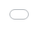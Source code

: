 ```yaml
---
layout: distill
title: Flow Matching Policy Gradients
description: "Simple Online Reinforcement Learning with Flow Matching"
tags: distill formatting
giscus_comments: false
date: 2025-06-20
permalink: /
featured: true

# Add this line to set a custom accent color
theme_color: "#EEEEEE"   # You can use any hex color code here

mermaid:
  enabled: true
  zoomable: true
code_diff: true
map: true
chart:
  chartjs: true
  echarts: true
  vega_lite: true
tikzjax: true
typograms: true
code_highlighting: true

bibliography: 2018-12-22-distill.bib

# Optionally, you can add a table of contents to your post.
# NOTES:
#   - make sure that TOC names match the actual section names
#     for hyperlinks within the post to work correctly.
#   - we may want to automate TOC generation in the future using
#     jekyll-toc plugin (https://github.com/toshimaru/jekyll-toc).
toc:
  - name: Flow Matching
  - name: On-Policy RL - Sample, Score, Reinforce
  - name: Flow Matching Policy Gradients
  - name: FPO in Action
# Below is an example of injecting additional post-specific styles.
# If you use this post as a template, delete this _styles block.
_styles: >
  .fake-img {
    background: #bbb;
    border: 1px solid rgba(0, 0, 0, 0.1);
    box-shadow: 0 0px 4px rgba(0, 0, 0, 0.1);
    margin-bottom: 12px;
  }
  .fake-img p {
    font-family: monospace;
    color: white;
    text-align: left;
    margin: 12px 0;
    text-align: center;
    font-size: 16px;
  }
  .highlight-python {
    color: #18327E;
  }
  .highlight-comment {
    color: #a31515;
  }
  
  /* Responsive Plotly container with dynamic height */
  .plotly-responsive-container {
    position: relative;
    width: 100%;
    height: 0;
    overflow: hidden;
    border-radius: 10px;
    margin: 20px 0;
  }
  
  /* Desktop: taller aspect ratio */
  @media (min-width: 769px) {
    .plotly-responsive-container {
      padding-bottom: 50%; /* Shorter on desktop */
    }
  }
  
  /* Mobile: account for stacked sliders */
  @media (max-width: 768px) {
    .plotly-responsive-container {
      padding-bottom: 85%; /* Taller to account for stacked sliders */
      margin: 15px -20px;
      border-radius: 0;
    }
    
    .l-page {
      margin-left: 0 !important;
      margin-right: 0 !important;
    }
  }
  
  @media (max-width: 480px) {
    .plotly-responsive-container {
      padding-bottom: 95%; /* Even taller on small phones */
    }
  }
---
```


<div style="text-align: center; margin-bottom: 20px;">
  <a href="https://mcallisterdavid.com/" style="text-decoration: none; margin: 18px 18px; font-weight: bold;">
    David McAllister*
  </a>
  <a href="https://songweige.github.io" style="text-decoration: none; margin: 18px 18px; font-weight: bold;">
    Songwei Ge*
  </a>
  <a href="https://brentyi.github.io/" style="text-decoration: none; margin: 18px 18px; font-weight: bold;">
    Brent Yi*
  </a>
  <a href="https://chungmin99.github.io" style="text-decoration: none; margin: 0 10px; font-weight: bold;">
    Chung Min Kim
  </a>
  <!-- <br> -->
  <a href="https://ethanweber.me" style="text-decoration: none; margin: 0 10px; font-weight: bold;">
    Ethan Weber
  </a>
  <a href="https://hongsukchoi.github.io/" style="text-decoration: none; margin: 18px 18px; font-weight: bold;">
    Hongsuk Choi
  </a>
  <a href="https://havenfeng.github.io" style="text-decoration: none; margin: 0 10px; font-weight: bold;">
    Haiwen Feng
  </a>
  <a href="https://people.eecs.berkeley.edu/~kanazawa/" style="text-decoration: none; margin: 0 10px; font-weight: bold;">
    Angjoo Kanazawa
  </a>
</div>
<!-- <div>
{% include video.liquid path="assets/video/fpo_blog_teaser_v2.mp4" class="img-fluid rounded" controls=false autoplay=true loop=true muted=true width="100%" height="100%" %}
</div> -->

<div style="text-align: center; margin-bottom: 20px;">
  <a href="https://arxiv.org/abs/2507.21053" class="btn btn-lg z-depth-0" role="button" style="text-decoration: none; border: 1px solid #ccc; margin: 0 5px; padding: 10px 20px;">
    <i class="fas fa-file-pdf"></i> Paper
  </a>
  <a href="https://arxiv.org/abs/2501.05450" class="btn btn-lg z-depth-0" role="button" style="text-decoration: none; border: 1px solid #ccc; margin: 0 5px; padding: 10px 20px;">
    <i class="ai ai-arxiv"></i> arXiv
  </a>
  <a href="https://github.com/akanazawa/fpo" class="btn btn-lg z-depth-0" role="button" style="text-decoration: none; border: 1px solid #ccc; margin: 0 5px; padding: 10px 20px;">
    <i class="fab fa-github"></i> Code
  </a>
</div>

<!-- ## Motivation -->

Flow models have become the go-to approach to model distributions in continuous space. They soak up data with a simple, scalable denoising objective and now represent the state-of-the art in generating images, videos, audio and, more recently, robot actions. However, they're still not widely used for learning from rewards with reinforcement learning.

To perform RL in continuous spaces, practitioners typically train far simpler Gaussian policies, which represent a single, ellipsoidal mode of the action distribution. Flow-based policies can capture complex, multimodal action distributions, but they are primarily trained in a supervised manner with behavior cloning (BC). We show that it's possible to train RL policies using flow matching, the framework behind modern diffusion and flow models, to benefit from its expressivity.

We introduce <b>Flow Policy Optimization</b> (FPO), a new algorithm to train RL policies with flow matching. It can train expressive flow policies from only rewards. We find its particularly useful to learn underconditioned policies, like humanoid locomotion with simple joystick commands.

We approached this project as researchers primarily familiar with diffusion models. While working on <a href="https://videomimic.net">VideoMimic</a>, we felt limited by the expressiveness of Gaussian policies and thought diffusion could help. In this blog post, we'll explain how we connect flow matching and on-policy RL in a way that makes sense without an extensive RL background.

## Flow Matching

Flow matching<d-cite key="lipman2023flowmatchinggenerativemodeling"></d-cite> optimizes a model to transform a simple distribution (e.g., the Gaussian distribution) into a complex one through a multi-step mapping called the marginal flow. We expand on the marginal flow in more detail in another blog post for <a href="https://decentralizeddiffusion.github.io">Decentralized Diffusion Models</a>.

The flow smoothly directs a particle $x_t$ to the data distribution, so integrating a particle's position across time according to the flow yields a sample from the data distribution. Equivalently, sampling is the process of solving an ordinary differential equation (the flow), which we can do deterministically or with stochastic "churn" every step.

We can actually calculate the marginal flow *analytically*, which we do in real-time in the plot below. We added interactive control over the data distribution and sampling stochasticity, so try messing with it!

<div class="l-page">
  <div class="plotly-responsive-container">
    <iframe 
      src="{{ '/assets/plotly/flow_sde_plot.html' | relative_url }}" 
      frameborder='0' 
      scrolling='no' 
      style="position: absolute; top: 0; left: 0; width: 100%; height: 100%; touch-action: manipulation;"
      allow="accelerometer; gyroscope"
    ></iframe>
  </div>
</div>

Each particle above represent an $x_t$ noisy latent that gets iteratively denoised as the time is integrated from zero to one. Drag the control points of the modes on the right to see how the underlying PDF and the particle trajectories change. Notice how the probability mass flows smoothly from the initial noise to form two distinct modes. The multi-step mapping is the magic that lets flow models transform a simple, tractable distribution into one of arbitrary complexity.

While it's possible to interactively compute this flow in 1D, it becomes intractable over large datasets in high dimensional space. Instead, we use flow matching, which compresses the marginal flow into a neural network through a simple reconstruction objective.

Flow matching perturbs a clean data sample with Gaussian noise then tasks the model with reconstructing the sample by predicting the velocity, which is the derivative of $x_t$'s position *w.r.t.* time. In expectation over a fixed dataset, this optimization recovers the marginal flow for any $x_t$. Integrating $x_t$'s position across time according to a well-trained model's velocity prediction will recover a sample from the data distribution.

<div class="l-body" style="text-align: center;">
  <img src="{{ '/assets/img/fpo/flow_matching_redo.svg' | relative_url }}" alt="DDM Overview" style="margin-left: -2%; width: 104%; height: auto; clip-path: inset(0px 0 0px 0);">
</div>
<div class="caption" style="margin-top: 0px; margin-bottom: 2%;">
    Flow matching the velocity prediction $v_t(x_t)$ to the conditional flow $u_t(x_t|x)$.
</div>

Geometrically, the marginal flow points to a *weighted-average* of the data where the weights are a function of the timestep and distance from $x_t$ to each data point. You can see the particles follow the marginal flow exactly in the plot above when stochasticity is turned off. At a high level, flow matching learns to point the model's flow field, $v_t(x_t)$, to the data distribution.

Flow matching has statistical significance too. Instead of computing exact flow likelihoods (expensive and unstable), it optimizes a lower bound called the Evidence Lower Bound (ELBO)<d-cite key="kingma2023understandingdiffusionobjectiveselbo"></d-cite>. Increasing the ELBO pushes the model toward higher likelihoods without computing them directly. In the limit, the flow model will sample exactly from the probability distribution of the dataset. So if you've learned the flow function well, you've learned the underlying structure of the data.

<b>TLDR: Flowing toward a data point increases its likelihood under the model.</b>

## On-Policy RL: Sample, Score, Reinforce

On-policy reinforcement learning follows a basic core loop: sample from your policy, score each action with rewards, then make high-reward actions more likely. Rinse and repeat.

This procedure climbs the policy gradient---the gradient of expected cumulative reward. Your model collects "experience" by sampling its learned distribution, sees which samples are most advantageous, and adjusts to perform similar actions more often.

On-policy RL can be cast as search iteratively distilled into a model. The policy "happens upon" good behaviors through exploration, then reinforces them. Over time, it discovers the patterns in the random successes and develops reliable strategies. You can start from a pretrained model and continue training with RL to explore within a pruned prior distribution rather than at random. This is the dominant approach to upcycle LLMs for preference alignment<d-cite key="ouyang2022traininglanguagemodelsfollow"></d-cite> and mathematical reasoning<d-cite key="deepseekai2025deepseekr1incentivizingreasoningcapability"></d-cite>.

### Illustrative Example

We use the toy cartpole task from DMControl<d-cite key="tassa2018deepmindcontrolsuite"></d-cite> for clear illustration. The goal is to move a cart along a rail to balance an attached pole vertically. Here's how this manifests as an RL loop:

1. Sample an action from your model's state-conditional distribution then simulate a step of physics. Do this back and forth in succession over a time horizon (rollouts).
2. Score each sequence with rewards for each timestep ("how vertical is the pole?").
3. Train your model to boost the likelihood of actions that lead to high-reward sequences.

- Repeat above until your model reliably balances the pole.

<b>Sample and score rollouts:</b>

<div style="margin-left: -2%; margin-bottom: -4%; width: 104%; height: auto; clip-path: inset(0px 0 0px 0);">
{% include video.liquid path="assets/video/cartpole_reward_composite.mp4" class="img-fluid rounded" controls=false autoplay=true loop=true muted=true width="100%" height="100%" %}
</div>
<div class="caption">
    On-policy RL samples multiple rollouts of actions then scores them according to the reward. In this case, only one (leftmost) rollout successfully balances the pole across the whole time horizon.
</div>

<!-- <div class="l-body" style="text-align: center; margin-top: -0%; margin-bottom: 4%;">
  <img src="{{ '/assets/img/fpo/dog_rewards.png' | relative_url }}" alt="DDM Overview" style="margin-left: -1%; width: 102%; height: auto; clip-path: inset(0px 0 0px 0);">
</div> -->

<b>Calculate each advantage and estimate the policy gradient:</b>

From the rewards, we estimate advantages. These can be viewed as the reward over time (return) normalized *w.r.t.* the expected return. This expectation is what the critic learns in PPO<d-cite key="schulman2017proximalpolicyoptimizationalgorithms"></d-cite> or computed as the average of a group's rewards in GRPO<d-cite key="shao2024deepseekmathpushinglimitsmathematical"></d-cite>.

<!-- <div class="l-body" style="text-align: center; margin-top: -0%; margin-bottom: 2%;">
  <img src="{{ '/assets/img/fpo/dog_adv.png' | relative_url }}" alt="DDM Overview" style="margin-left: -1%; width: 102%; height: auto; clip-path: inset(0px 0 0px 0);">
</div> -->

<div style="margin-left: -2%; margin-bottom: -4%; width: 104%; height: auto; clip-path: inset(0px 0 0px 0);">
{% include video.liquid path="assets/video/cartpole_advantage_composite.mp4" class="img-fluid rounded" controls=false autoplay=true loop=true muted=true width="100%" height="100%" %}
</div>
<div class="caption">
    Advantages are lower-variance estimates of action "goodness" than rewards. There is a design space to estimating advantages, but one way to think of them is as normalized rewards.
</div>

 <!-- using popular policy gradient methods. -->

 Given the advantages, we train the model on each data point with a gradient update scaled by its corresponding advantage. So, if the advantage is negative, it will become less likely. Postive advantage, more likely.

 Typically, the policy gradient is computed in discrete space or using Gaussian likelihoods. Flow Policy Optimization extends the policy gradient to flow models, which introduces some important details we discuss in the following sections.


## Flow Matching Policy Gradients

To reiterate, the goal of on-policy RL is simple: increase the likelihood of high-reward actions. Meanwhile, flow matching naturally increases likelihoods by redirecting probability flow toward training samples. This makes our objective clear---<b>redirect the flow toward high reward actions</b>.

In the limit of perfect optimization, flow matching assigns probabilities according to the frequency of samples in your training set. Since we're using RL, that "training set" is dynamically generated from the model each epoch.

Advantages make the connection between synthetic data generation and on-policy RL explicit. In RL, we calculate the advantage of each sampled action, a quantity that indicates how much better it was than expected. These advantages are centered around zero to reduce variance: positive for better-than-expected actions, negative for worse. Advantages then become a *loss weighting* in the policy gradient. As a simple example, if an action is very advantageous, the model encounters a scaled-up loss on it and learns to boost it aggressively.

<div class="l-body" style="text-align: center;">
  <img src="{{ '/assets/img/fpo/policy_grad.svg' | relative_url }}" alt="DDM Overview" style="width: 100%; height: auto; margin-top: 2%;">
</div>
<div class="caption">
    The policy gradient resembles a standard log-likelihood supervised learning gradient on synthetic samples with the loss scaled by the reward or advantage (both are valid).
</div>

Zero-mean advantages are fine for RL in discrete spaces because a negative advantage simply pushes down the logit of a suboptimal action, and the softmax ensures that the resulting action probabilities remain valid and non-negative. Flow matching, however, learns probability flows to sample from a training data distribution. These are nonnegative by construction, so negative loss weights break this clean interpretation.

There's a simple solution: make the advantages nonnegative. Shifting advantages by a constant doesn't change the policy gradient. In fact, this is the mathematical property that lets us use advantages in the first place. Here's how we can understand non-negative advantages in the flow matching framework:

<div class="l-body" style="text-align: center;">
  <img src="{{ '/assets/img/fpo/marginal_flow_fpo.svg' | relative_url }}" alt="DDM Overview" style="width: 94%; height: auto; margin-top: 2%;">
</div>

<div class="caption">
    The marginal flow is a linear combination of the (conditional) flow to each data point. The weighting of each path scales with probability of drawing the data point from the dataset, $q(x)$.
</div>

Advantages manifest as loss-weighting, which can be intuitively expressed in the marginal flow framework. The marginal flow is the weighted average of the paths (the $u_t$'s) from the current noisy particle, $x_t$, to each data point $x$. The paths are also weighed by $q(x)$, the probability of drawing $x$ from your training set. This is typically a constant $\frac{1}{N}$ for a dataset of size $N$, assuming every data point is unique. Loss weights are equivalent to altering the frequency of the data points in your training set. If the loss for a data point is scaled by a factor of 2, its equivalent to that data point showing up twice in the train set.

### Flow Policy Optimization

Now, we can get a complete picture of our algorithm that connects flow matching and reinforcement learning: Flow Policy Optimization. FPO follows a three-step loop:

<b>1.</b> Generate actions from your flow model using your choice of sampler

<b>2.</b> Score them with rewards and compute advantages

<b>3.</b> Flow match (add noise and reconstruct) on the actions with an advantage-weighed loss

This procedure boosts the likelihood of actions that achieve high reward while preserving the desirable properties of flow models---multimodality, expressivity and the improved exploration that stems from them. Since FPO uses flow matching as its fundamental primitive, FPO-trained policies inherit the body of techniques developed for flow and diffusion models. These include guidance<d-cite key="ho2022classifierfreediffusionguidance"></d-cite><d-cite key="dhariwal2021diffusionmodelsbeatgans"></d-cite> for conditioning and Mean Flows<d-cite key="geng2025meanflowsonestepgenerative"></d-cite> for efficient sampling.

We visualize the three-step inner loop in the following interactive plot. We recommend viewing this on desktop. The red trace curve on the right determines the reward for different actions along the y-axis. It's controllable, drag the control points around to shape the reward function! The plot shows how FPO optimizes a flow-based policy to maximize the specified reward. It follows the three following stages that line up with label above the plot:

<b>First,</b> sample actions from the flow-based policy. At the first iteration, this will be whatever the model is initialized to (or two arbitrary modes in the plot below). 

<b>Second,</b> for each sampled data point, multiply its influence by the reward. We do a k-means approximation of the resulting distribution for illustration and display it in the blue trace between the heatmap and red reward trace.

<b>Third,</b> redirect the flow according to this advantage-weighed distribution. In a real model, this happens by optimizing the FPO ratio just like how standard PPO optimizes its likelihood ratio.

This represents *one epoch* of Flow Policy Optimization. The flow has been updated to sample higher-reward actions and we can repeat to continue climbing the policy gradient. The plot does this automatically, and you can reset it with the amber color reload button.


<div class="l-page">
  <div class="plotly-responsive-container">
    <iframe 
      src="{{ '/assets/plotly/advantage_flow_plot.html' | relative_url }}" 
      frameborder='0' 
      scrolling='no' 
      style="position: absolute; top: 0; left: 0; width: 100%; height: 100%; touch-action: manipulation;"
      allow="accelerometer; gyroscope"
    ></iframe>
  </div>
</div>

This is a pretty realistic analytical simulation of the FPO loop. It's missing one major component though, which is the trust region constraint<d-cite key="schulman2017trustregionpolicyoptimization"></d-cite>. This helps the optimization remain on-policy after multiple gradient steps per epoch. We encourage you to check out the paper to see how we implement this mechanism and for a more mathematical explanation of the algorithm.

## FPO In Action

We include a few video examples of FPO working on a range of control tasks. These demonstrate FPO's advantage over Gaussian policies for under-conditioned humanoid control. With only root-level commands, FPO successfully trains walking policies from scratch, while standard Gaussian policies fail to discover viable behaviors:

<div style="display: flex; gap: 10px; margin-left: -5%; width: 110%;">
  <div style="flex: 1;">
    {% include video.liquid path="assets/video/results/hongsuk_1.mp4" class="img-fluid rounded" controls=false autoplay=true loop=true muted=true width="100%" height="auto" %}
  </div>
  <div style="flex: 1;">
    {% include video.liquid path="assets/video/results/hongsuk_2.mp4" class="img-fluid rounded" controls=false autoplay=true loop=true muted=true width="100%" height="auto" %}
  </div>
</div>
<div class="caption" style="margin-left: -2%; margin-top: -3%; width: 104%;">
    We compare Gaussian policies (<span style="color: #AD4B30;">orange</span>) with FPO-trained polices (<span style="color: #6A90A8;">blue</span>) when trained with sparse conditioning (<span style="color: #AAB1AA;">gray</span>).
</div>

Polices trained with FPO are robust to rough terrains for DeepMimic<d-cite key="Peng_2018"></d-cite>-style motion tracking. We show a couple of examples:

<div style="display: flex; gap: 10px; margin-left: -5%; margin-top: -3%; width: 110%;">
  <div style="flex: 1;">
    {% include video.liquid path="assets/video/results/tap_dance.mp4" class="img-fluid rounded" controls=false autoplay=true loop=true muted=true width="100%" height="auto" %}
  </div>
  <div style="flex: 1;">
    {% include video.liquid path="assets/video/results/dancing.mp4" class="img-fluid rounded" controls=false autoplay=true loop=true muted=true width="100%" height="auto" %}
  </div>
</div>
<div class="caption" style="margin-left: -2%; margin-top: -3%; width: 104%;">
    Trained with terrain randomization, FPO walks stably across unseen procedurally generated rough ground.
</div>

It's not an RL paper without half cheetah! We compare quantitatively across DeepMind Control tasks to Gaussian policies and denoising MDPs in the main paper.

<div style="display: flex; gap: 10px; margin-left: 15%; width: 70%;">
  <div style="flex: 1;">
    {% include video.liquid path="assets/video/results/cheetah_good.mp4" class="img-fluid rounded" controls=false autoplay=true loop=true muted=true width="100%" height="auto" %}
  </div>
  <!-- <div style="flex: 1;">
    {% include video.liquid path="assets/video/results/cheetah_2.mp4" class="img-fluid rounded" controls=false autoplay=true loop=true muted=true width="100%" height="auto" %}
  </div>
  <div style="flex: 1;">
    {% include video.liquid path="assets/video/results/cheetah_3.mp4" class="img-fluid rounded" controls=false autoplay=true loop=true muted=true width="100%" height="auto" %}
  </div> -->
</div>

<div class="caption" style="margin-left: -2%; width: 104%; margin-top: -3%;">
    We show rollouts from our policy trained for the DeepMind Control task, CheetahRun, using FPO.
</div>

## Acknowledgements

We thank Qiyang (Colin) Li, Oleg Rybkin, Lily Goli and Michael Psenka for helpful discussions and feedback on the manuscript. We thank Arthur Allshire, Tero Karras, Miika Aittala, Kevin Zakka and Seohong Park for insightful input and feedback on implementation details and the broader context of this work.

Code for the live plots on this blog is available <a href="https://github.com/flowreinforce/flowreinforce.github.io/tree/6be6338e621011e85fef7cca070b2a422c6c6d4a/assets/plotly">here</a>.

